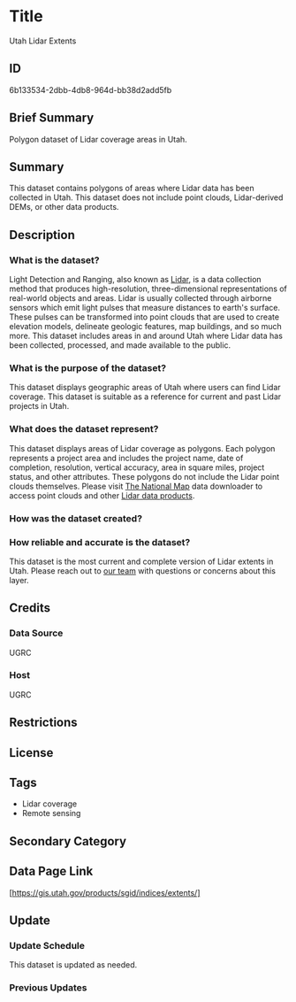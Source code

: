 # Title

Utah Lidar Extents

## ID

6b133534-2dbb-4db8-964d-bb38d2add5fb

## Brief Summary

Polygon dataset of Lidar coverage areas in Utah.

## Summary

This dataset contains polygons of areas where Lidar data has been collected in Utah. This dataset  does not include point clouds, Lidar-derived DEMs, or other data products.

## Description

### What is the dataset?

Light Detection and Ranging, also known as [Lidar](https://oceanservice.noaa.gov/facts/lidar.html), is a data collection method that produces high-resolution, three-dimensional representations of real-world objects and areas. Lidar is usually collected through airborne sensors which emit light pulses that measure distances to earth's surface. These pulses can be transformed into point clouds that are used to create elevation models, delineate geologic features, map buildings, and so much more. This dataset includes areas in and around Utah where Lidar data has been collected, processed, and made available to the public.

### What is the purpose of the dataset?

This dataset displays geographic areas of Utah where users can find Lidar coverage. This dataset is suitable as a reference for current and past Lidar projects in Utah.

### What does the dataset represent?

This dataset displays areas of Lidar coverage as polygons. Each polygon represents a project area and includes the project name, date of completion, resolution, vertical accuracy, area in square miles, project status, and other attributes. These polygons do not include the Lidar point clouds themselves. Please visit [The National Map](https://apps.nationalmap.gov/downloader/) data downloader to access point clouds and other [Lidar data products](https://gis.utah.gov/documentation/sgid/exploring-lidar/).

### How was the dataset created?

<!--- I'm assuming we created this dataset. Was there a particular methodology involved? --->

### How reliable and accurate is the dataset?

This dataset is the most current and complete version of Lidar extents in Utah. Please reach out to [our team](https://gis.utah.gov/about/) with questions or concerns about this layer.

## Credits

### Data Source

UGRC

### Host

UGRC

## Restrictions

## License

## Tags

- Lidar coverage
- Remote sensing

## Secondary Category

## Data Page Link

[https://gis.utah.gov/products/sgid/indices/extents/]

## Update

### Update Schedule

This dataset is updated as needed.

### Previous Updates
